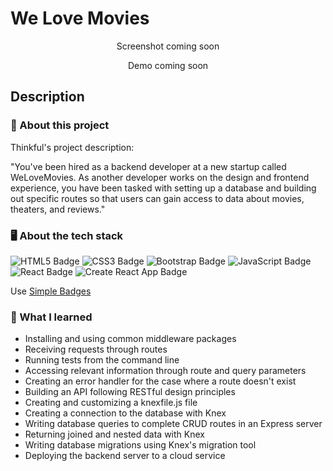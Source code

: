 # We Love Movies

<div align="center">

Screenshot coming soon

Demo coming soon

</div>

## Description

### 💼 About this project

Thinkful's project description:

"You've been hired as a backend developer at a new startup called WeLoveMovies. As another developer works on the design and frontend experience, you have been tasked with setting up a database and building out specific routes so that users can gain access to data about movies, theaters, and reviews."

### 🖥 About the tech stack

![HTML5 Badge](https://img.shields.io/badge/HTML5-E34F26?logo=html5&logoColor=fff&style=for-the-badge) ![CSS3 Badge](https://img.shields.io/badge/CSS3-1572B6?logo=css3&logoColor=fff&style=for-the-badge) ![Bootstrap Badge](https://img.shields.io/badge/Bootstrap-7952B3?logo=bootstrap&logoColor=fff&style=for-the-badge) ![JavaScript Badge](https://img.shields.io/badge/JavaScript-F7DF1E?logo=javascript&logoColor=000&style=for-the-badge) ![React Badge](https://img.shields.io/badge/React-61DAFB?logo=react&logoColor=000&style=for-the-badge) ![Create React App Badge](https://img.shields.io/badge/Create%20React%20App-09D3AC?logo=createreactapp&logoColor=fff&style=for-the-badge) 

Use [Simple Badges](https://badges.pages.dev/)

### 🧠 What I learned

- Installing and using common middleware packages
- Receiving requests through routes
- Running tests from the command line
- Accessing relevant information through route and query parameters
- Creating an error handler for the case where a route doesn't exist
- Building an API following RESTful design principles
- Creating and customizing a knexfile.js file
- Creating a connection to the database with Knex
- Writing database queries to complete CRUD routes in an Express server
- Returning joined and nested data with Knex
- Writing database migrations using Knex's migration tool
- Deploying the backend server to a cloud service